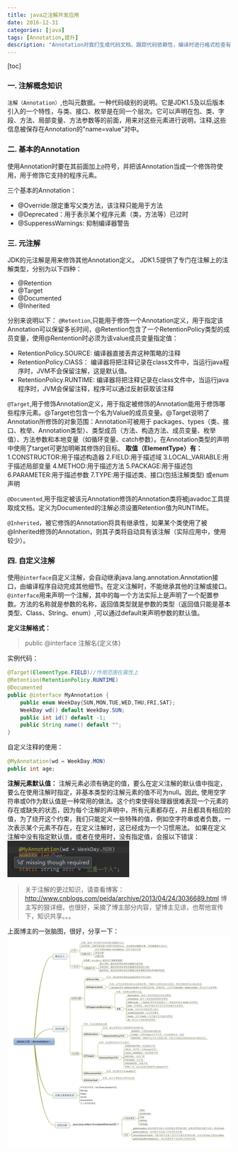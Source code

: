 ```yaml
---
title: java之注解开发应用
date: 2016-12-31
categories: [java]
tags: [Annotation,提升]
description: "Annotation对我们生成代码文档，跟踪代码依赖性，编译时进行格式检查有很大帮助，而不仅仅像注释那么简单。"
---
```

<!--more-->


[toc]


### 一. 注解概念知识

`注解（Annotation）`,也叫元数据。一种代码级别的说明。它是JDK1.5及以后版本引入的一个特性，与类、接口、枚举是在同一个层次。它可以声明在包、类、字段、方法、局部变量、方法参数等的前面，用来对这些元素进行说明，注释,这些信息被保存在Annotation的"name=value"对中。

### 二. 基本的Annotation

使用Annotation时要在其前面加上`@`符号，并把该Annotation当成一个修饰符使用，用于修饰它支持的程序元素。

三个基本的Annotation：

- @Override:限定重写父类方法，该注释只能用于方法
- @Deprecated：用于表示某个程序元素（类，方法等）已过时
- @SupperessWarnings: 抑制编译器警告

### 三. 元注解

JDK的元注解是用来修饰其他Annotation定义。
JDK1.5提供了专门在注解上的注解类型，分别为以下四种：

- @Retention
- @Target
- @Documented
- @Inherited

分别来说明以下：
`@Retention`,只能用于修饰一个Annotation定义，用于指定该Annotation可以保留多长时间，@Retention包含了一个RetentionPolicy类型的成员变量，使用@Rentention时必须为该value成员变量指定值：

- RetentionPolicy.SOURCE: 编译器直接丢弃这种策略的注释
- RetentionPolicy.ClASS： 编译器将把注释记录在class文件中，当运行java程序时，JVM不会保留注解，这是默认值。
- RetentionPolicy.RUNTIME: 编译器将把注释记录在class文件中，当运行java程序时，JVM会保留注释，程序可以通过反射获取该注释

`@Target`,用于修饰Annotation定义，用于指定被修饰的Annotation能用于修饰哪些程序元素。@Target也包含一个名为Value的成员变量。@Target说明了Annotation所修饰的对象范围：Annotation可被用于 packages、types（类、接口、枚举、Annotation类型）、类型成员（方法、构造方法、成员变量、枚举值）、方法参数和本地变量（如循环变量、catch参数）。在Annotation类型的声明中使用了target可更加明晰其修饰的目标。
**取值（ElementType）有：**
1.CONSTRUCTOR:用于描述构造器
2.FIELD:用于描述域
3.LOCAL_VARIABLE:用于描述局部变量
4.METHOD:用于描述方法
5.PACKAGE:用于描述包
6.PARAMETER:用于描述参数
7.TYPE:用于描述类、接口(包括注解类型) 或enum声明


`@Documented`,用于指定被该元Annotation修饰的Annotation类将被javadoc工具提取成文档。定义为Documented的注解必须设置Retention值为RUNTIME。

`@Inherited`，被它修饰的Annotation将具有继承性，如果某个类使用了被@Inherited修饰的Annotation，则其子类将自动具有该注解（实际应用中，使用较少）。


### 四. 自定义注解

使用`@interface`自定义注解，会自动继承java.lang.annotation.Annotation接口，由编译程序自动完成其他细节。在定义注解时，不能继承其他的注解或接口。`@interface`用来声明一个注解，其中的每一个方法实际上是声明了一个配置参数。方法的名称就是参数的名称，返回值类型就是参数的类型（返回值只能是基本类型、Class、String、enum）,可以通过default来声明参数的默认值。

**定义注解格式：**
> public @interface 注解名{定义体}

实例代码：
```java
@Target(ElementType.FIELD)//作用范围在属性上
@Retention(RetentionPolicy.RUNTIME)
@Documented
public @interface MyAnnotation {
    public enum WeekDay{SUN,MON,TUE,WED,THU,FRI,SAT};
    WeekDay wd() default WeekDay.SUN;
    public int id() default -1;
    public String name() default "";
}
```

自定义注释的使用：
```java
@MyAnnotation(wd = WeekDay.MON)
public int age;
```

**注解元素默认值：**
注解元素必须有确定的值，要么在定义注解的默认值中指定，要么在使用注解时指定，非基本类型的注解元素的值不可为null。因此, 使用空字符串或0作为默认值是一种常用的做法。这个约束使得处理器很难表现一个元素的存在或缺失的状态，因为每个注解的声明中，所有元素都存在，并且都具有相应的值，为了绕开这个约束，我们只能定义一些特殊的值，例如空字符串或者负数，一次表示某个元素不存在，在定义注解时，这已经成为一个习惯用法。
如果在定义注解中没有指定默认值，或者在使用时，没有指定值，会报以下错误：
![annotationException](https://raw.githubusercontent.com/williamHappy/FileRepo/master/hexo/20161225/Java005/img/annotationException.png)


> 关于注解的更过知识，请查看博客：http://www.cnblogs.com/peida/archive/2013/04/24/3036689.html
博主写的狠详细，也很好，采摘了博主部分内容，望博主见谅，也帮他宣传下，知识共享。。。

上面博主的一张脑图，很好，分享一下：
![javaAnnotation](https://raw.githubusercontent.com/williamHappy/FileRepo/master/hexo/20161225/Java005/img/javaAnnotation.jpg)





